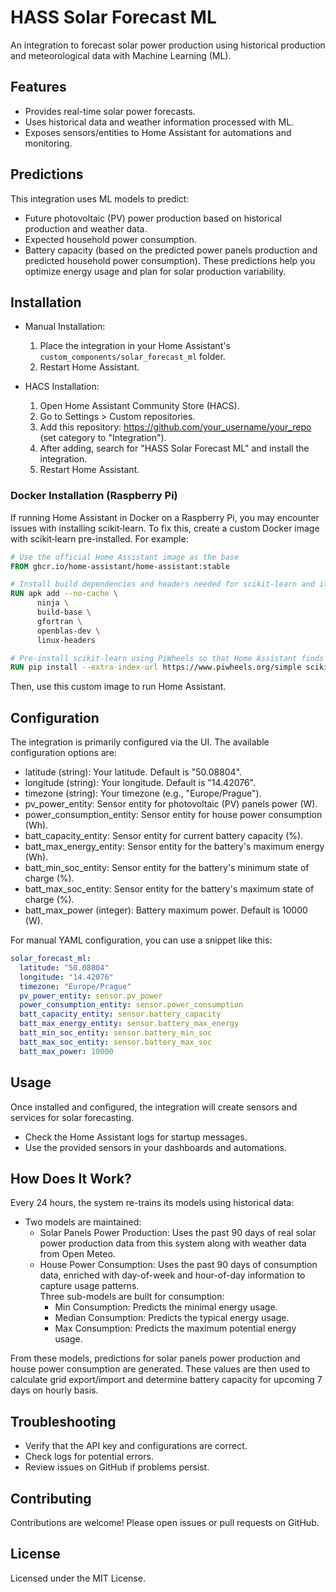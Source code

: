 # HASS Solar Forecast ML

An integration to forecast solar power production using historical production and meteorological data with Machine Learning (ML).

## Features

- Provides real-time solar power forecasts.
- Uses historical data and weather information processed with ML.
- Exposes sensors/entities to Home Assistant for automations and monitoring.

## Predictions

This integration uses ML models to predict:
- Future photovoltaic (PV) power production based on historical production and weather data.
- Expected household power consumption.
- Battery capacity (based on the predicted power panels production and predicted household power consumption).
These predictions help you optimize energy usage and plan for solar production variability.

## Installation

- Manual Installation:
  1. Place the integration in your Home Assistant's `custom_components/solar_forecast_ml` folder.
  2. Restart Home Assistant.

- HACS Installation:
  1. Open Home Assistant Community Store (HACS).
  2. Go to Settings > Custom repositories.
  3. Add this repository: https://github.com/your_username/your_repo (set category to "Integration").
  4. After adding, search for "HASS Solar Forecast ML" and install the integration.
  5. Restart Home Assistant.

### Docker Installation (Raspberry Pi)
If running Home Assistant in Docker on a Raspberry Pi, you may encounter issues with installing scikit‑learn. To fix this, create a custom Docker image with scikit‑learn pre-installed. For example:

```dockerfile
# Use the official Home Assistant image as the base
FROM ghcr.io/home-assistant/home-assistant:stable

# Install build dependencies and headers needed for scikit‑learn and its dependencies
RUN apk add --no-cache \
      ninja \
      build-base \
      gfortran \
      openblas-dev \
      linux-headers

# Pre-install scikit‑learn using PiWheels so that Home Assistant finds it at startup
RUN pip install --extra-index-url https://www.piwheels.org/simple scikit-learn
```

Then, use this custom image to run Home Assistant.

## Configuration

The integration is primarily configured via the UI. The available configuration options are:

- latitude (string): Your latitude. Default is "50.08804".
- longitude (string): Your longitude. Default is "14.42076".
- timezone (string): Your timezone (e.g., "Europe/Prague").
- pv_power_entity: Sensor entity for photovoltaic (PV) panels power (W).
- power_consumption_entity: Sensor entity for house power consumption (Wh).
- batt_capacity_entity: Sensor entity for current battery capacity (%).
- batt_max_energy_entity: Sensor entity for the battery's maximum energy (Wh).
- batt_min_soc_entity: Sensor entity for the battery's minimum state of charge (%).
- batt_max_soc_entity: Sensor entity for the battery's maximum state of charge (%).
- batt_max_power (integer): Battery maximum power. Default is 10000 (W).

For manual YAML configuration, you can use a snippet like this:

```yaml
solar_forecast_ml:
  latitude: "50.08804"
  longitude: "14.42076"
  timezone: "Europe/Prague"
  pv_power_entity: sensor.pv_power
  power_consumption_entity: sensor.power_consumption
  batt_capacity_entity: sensor.battery_capacity
  batt_max_energy_entity: sensor.battery_max_energy
  batt_min_soc_entity: sensor.battery_min_soc
  batt_max_soc_entity: sensor.battery_max_soc
  batt_max_power: 10000
```

## Usage

Once installed and configured, the integration will create sensors and services for solar forecasting.
- Check the Home Assistant logs for startup messages.
- Use the provided sensors in your dashboards and automations.

## How Does It Work?

Every 24 hours, the system re-trains its models using historical data:
- Two models are maintained:
  - Solar Panels Power Production: Uses the past 90 days of real solar power production data from this system along with weather data from Open Meteo.
  - House Power Consumption: Uses the past 90 days of consumption data, enriched with day-of-week and hour-of-day information to capture usage patterns.  
    Three sub-models are built for consumption:
    - Min Consumption: Predicts the minimal energy usage.
    - Median Consumption: Predicts the typical energy usage.
    - Max Consumption: Predicts the maximum potential energy usage.

From these models, predictions for solar panels power production and house power consumption are generated. These values are then used to calculate grid export/import and determine battery capacity for upcoming 7 days on hourly basis.

## Troubleshooting

- Verify that the API key and configurations are correct.
- Check logs for potential errors.
- Review issues on GitHub if problems persist.

## Contributing

Contributions are welcome! Please open issues or pull requests on GitHub.

## License

Licensed under the MIT License.